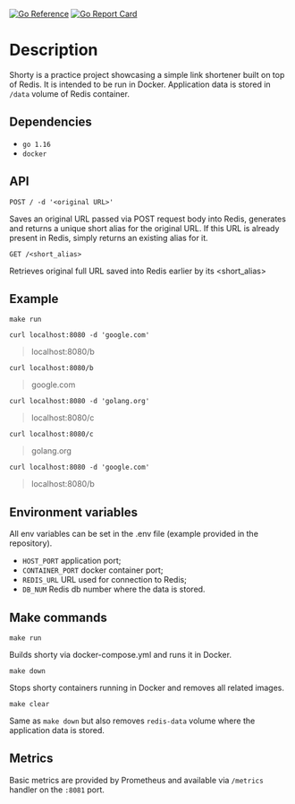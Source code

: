 [![Go Reference](https://pkg.go.dev/badge/github.com/yexelm/shorty.svg)](https://pkg.go.dev/github.com/yexelm/shorty)
[![Go Report Card](https://goreportcard.com/badge/github.com/yexelm/shorty)](https://goreportcard.com/report/github.com/yexelm/shorty)

# Description

Shorty is a practice project showcasing a simple link shortener built on top of Redis. 
It is intended to be run in Docker. Application data is stored in `/data` volume of Redis container.

## Dependencies

- `go 1.16`
- `docker`

## API

```
POST / -d '<original URL>'
```

Saves an original URL passed via POST request body into Redis, generates and returns a unique short alias for the original URL. If this URL is already present in Redis, simply returns an existing alias for it.

```
GET /<short_alias>
```

Retrieves original full URL saved into Redis earlier by its <short_alias>

## Example

```shell
make run
```
```shell
curl localhost:8080 -d 'google.com'
```
> localhost:8080/b
```shell
curl localhost:8080/b
```
> google.com
```shell
curl localhost:8080 -d 'golang.org'
```
> localhost:8080/c 
 ```shell
curl localhost:8080/c
```
> golang.org
```shell
curl localhost:8080 -d 'google.com'
```
> localhost:8080/b

## Environment variables

All env variables can be set in the .env file (example provided in the repository).

- `HOST_PORT` application port;
- `CONTAINER_PORT` docker container port;
- `REDIS_URL` URL used for connection to Redis;
- `DB_NUM` Redis db number where the data is stored.

## Make commands

```
make run
```

Builds shorty via docker-compose.yml and runs it in Docker.

```
make down
```

Stops shorty containers running in Docker and removes all related images.

```
make clear
```

Same as `make down` but also removes `redis-data` volume where the application data is stored.

## Metrics
Basic metrics are provided by Prometheus and available via `/metrics` handler on the `:8081` port.
